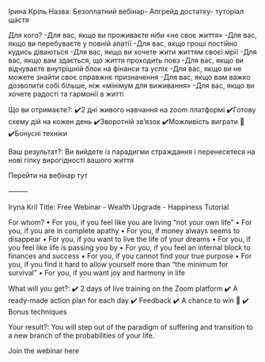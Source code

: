 Ірина Кріль
Назва:
Безоплатний вебінар-
Апгрейд достатку- туторіал щастя

Для кого?
-Для вас, якщо ви проживаєте ніби «не своє життя»
-Для вас, якщо ви перебуваєте у повній апатії
-Для вас, якщо гроші постійно кудись діваються
-Для вас, якщо ви хочете жити життям своєї мрії
-Для вас, якщо вам здається, що життя проходить повз
-Для вас, якщо ви відчуваєте внутрішній блок на фінанси та успіх
-Для вас, якщо ви не можете знайти своє справжнє призначення
-Для вас, якщо вам важко дозволити собі більше, ніж «мінімум для виживання»
-Для вас, якщо ви хочете радості та гармонії в житті

Що ви отримаєте?:
✔️2 дні живого навчання на zoom платформі
✔️Готову схему дій на кожен день
✔️Зворотній звʼязок
✔️Можливість виграти 🎁
✔️Бонусні техніки

Ваш результат?:
Ви вийдете із парадигми страждання і перенесетеся на нові гілку вирогідності вашого життя

Перейти на вебінар тут

⸻

Iryna Kril
Title:
Free Webinar -
Wealth Upgrade - Happiness Tutorial

For whom?
• For you, if you feel like you are living “not your own life”
• For you, if you are in complete apathy
• For you, if money always seems to disappear
• For you, if you want to live the life of your dreams
• For you, if you feel like life is passing you by
• For you, if you feel an internal block to finances and success
• For you, if you cannot find your true purpose
• For you, if you find it hard to allow yourself more than “the minimum for survival”
• For you, if you want joy and harmony in life

What will you get?:
✔️ 2 days of live training on the Zoom platform
✔️ A ready-made action plan for each day
✔️ Feedback
✔️ A chance to win 🎁
✔️ Bonus techniques

Your result?:
You will step out of the paradigm of suffering and transition to a new branch of the probabilities of your life.

Join the webinar here
